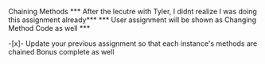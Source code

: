 Chaining Methods *** After the lecutre with Tyler, I didnt realize I was doing this assignment already***
*** User assignment will be shown as Changing Method Code as well ***

-[x]- Update your previous assignment so that each instance's methods are chained
Bonus complete as well